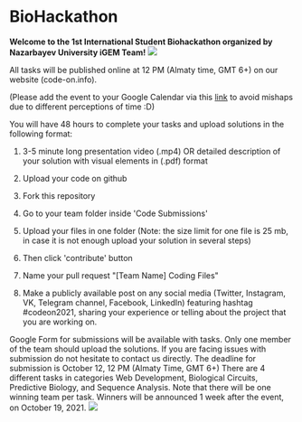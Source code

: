 # BioHackathon
**Welcome to the 1st International Student Biohackathon <code-on> organized by Nazarbayev University iGEM Team!**
![](https://media.discordapp.net/attachments/896019729725161474/896041508036309002/presentation_code-on_2.png?width=1191&height=670)

  All tasks will be published online at 12 PM (Almaty time, GMT 6+) on our website (code-on.info). 

(Please add the event to your Google Calendar via this [link](https://calendar.google.com/event?action=TEMPLATE&tmeid=NDYzdmVndWhnb2c4dWU1cm9rMGRuajhzaWogY19zYTViZ2dkN25pOHJwcjY5cThxOHQ5MmUxc0Bn&tmsrc=c_sa5bggd7ni8rpr69q8q8t92e1s%40group.calendar.google.com) to avoid mishaps due to different perceptions of time :D)

You will have 48 hours to complete your tasks and upload solutions in the following format:

1. 3-5 minute long presentation video (.mp4) OR detailed description of your solution with visual elements in (.pdf) format 

2. Upload your code on github 
  1. Fork this repository
  2. Go to your team folder inside 'Code Submissions'
  3. Upload your files in one folder (Note: the size limit for one file is 25 mb, in case it is not enough upload your solution in several steps)
  4. Then click 'contribute' button
  5. Name your pull request "[Team Name] Coding Files"

3. Make a publicly available post on any social media (Twitter, Instagram, VK, Telegram channel, Facebook, LinkedIn) featuring hashtag #codeon2021, sharing your experience or telling about the project that you are working on.

Google Form for submissions will be available with tasks. Only one member of the team should upload the solutions. If you are facing issues with submission do not hesitate to contact us directly. The deadline for submission is October 12, 12 PM (Almaty Time, GMT 6+)
There are 4 different tasks in categories Web Development, Biological Circuits, Predictive Biology, and Sequence Analysis. Note that there will be one winning team per task. Winners will be announced 1 week after the event, on October 19, 2021.
![](https://media.discordapp.net/attachments/896019729725161474/896042538576789504/unknown.png?width=1440&height=616)

